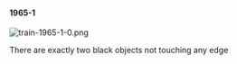 #### 1965-1
![train-1965-1-0.png](https://github.com/lil-lab/nlvr/raw/master/nlvr/train/images/44/train-1965-1-0.png "train-1965-1-0.png")

There are exactly two black objects not touching any edge